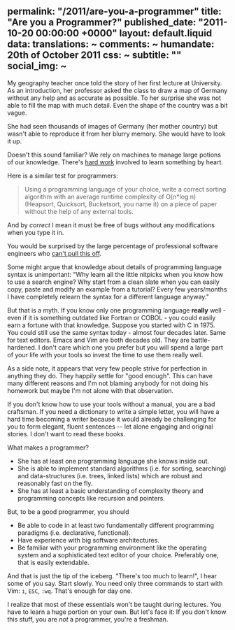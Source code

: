 permalink: "/2011/are-you-a-programmer"
title: "Are you a Programmer?"
published_date: "2011-10-20 00:00:00 +0000"
layout: default.liquid
data:
  translations: ~
  comments: ~
  humandate: 20th of October 2011
  css: ~
  subtitle: ""
  social_img: ~
---
My geography teacher once told the story of her first lecture at University.
As an introduction, her professor asked the class to draw
a map of Germany without any help and as accurate as possible. To her surprise she was not
able to fill the map with much detail. Even the shape of the country was a bit vague.

She had seen thousands of images of Germany (her mother country) but
wasn't able to reproduce it from her blurry memory. She would have to look it up.

Doesn't this sound familiar? We rely on machines to manage large potions
of our knowledge. There's [hard work](/2011/On-hard-work) involved to learn something by heart.

Here is a similar test for programmers:

> Using a programming language of your choice, write a correct sorting
> algorithm with an average runtime complexity of O(n*log n) (Heapsort,
> Quicksort, Bucketsort, you name it) on a piece of paper without the help of any
> external tools.

And by *correct* I mean it must be free of bugs without any modifications when you type it in.

You would be surprised by the large percentage of professional software
engineers who [can't pull this off](http://www.codinghorror.com/blog/2007/02/why-cant-programmers-program.html).

Some might argue that knowledge about details of programming language
syntax is unimportant: "Why learn all the little nitpicks when you know
how to use a search engine? Why start from a clean slate when you can easily
copy, paste and modify an example from a tutorial?
Every few years/months I have completely relearn the syntax for a different language anyway."

But that is a myth. If you know only
one programming language **really** well - even if it is something
outdated like Fortran or COBOL - you could easily earn a fortune with
that knowledge. Suppose you started with C in 1975. You could still
use the same syntax today - almost four decades later.
Same for text editors. Emacs and Vim are both decades
old. They are battle-hardened. I don't care which one you prefer but you
will spend a large part of your life with your tools so invest the time to use
them really well.

As a side note, it appears that very few people strive for perfection in anything they do.
They happily settle for "good enough". This can have many different reasons and I'm not
blaming anybody for not doing his homework but maybe I'm not alone with
that observation.

If you don't know how to use your tools without a manual, you are a bad craftsman.
If you need a dictionary to write a simple letter, you will have a hard
time becoming a writer because it would already be challenging for you to form elegant, fluent
sentences -- let alone engaging and original stories.
I don't want to read these books.

What makes a programmer?

* She has at least one programming language she knows inside out.
* She is able to implement standard algorithms (i.e. for sorting, searching)
  and data-structures (i.e. trees, linked lists) which are robust and
reasonably fast on the fly.
* She has at least a basic understanding of complexity theory and
  programming concepts like recursion and pointers.

But, to be a good programmer, you should

* Be able to code in at least two fundamentally different programming
  paradigms (i.e. declarative, functional).
* Have experience with big software architectures.
* Be familiar with your programming environment like the operating system and a sophisticated text editor of your choice. Preferably one, that is
  easily extendable.

And that is just the tip of the iceberg.
"There's too much to learn!", I hear some of you say.
Start slowly.
You need only three commands to start with Vim: `i`, `ESC`, `:wq`.
That's enough for day one.

I realize that most of these essentials won't be taught during lectures.
You have to learn a huge portion on your own.
But let's face it: If you don't know this stuff, you are *not* a programmer, you're a freshman.
